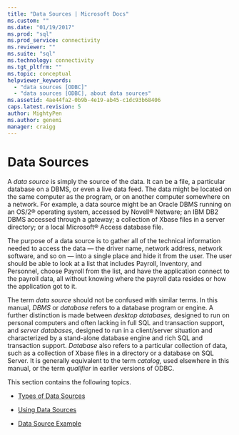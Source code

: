 ```yaml
---
title: "Data Sources | Microsoft Docs"
ms.custom: ""
ms.date: "01/19/2017"
ms.prod: "sql"
ms.prod_service: connectivity
ms.reviewer: ""
ms.suite: "sql"
ms.technology: connectivity
ms.tgt_pltfrm: ""
ms.topic: conceptual
helpviewer_keywords: 
  - "data sources [ODBC]"
  - "data sources [ODBC], about data sources"
ms.assetid: 4ae44fa2-0b9b-4e19-ab45-c1dc93b68406
caps.latest.revision: 5
author: MightyPen
ms.author: genemi
manager: craigg
---
```

# Data Sources
A *data source* is simply the source of the data. It can be a file, a particular database on a DBMS, or even a live data feed. The data might be located on the same computer as the program, or on another computer somewhere on a network. For example, a data source might be an Oracle DBMS running on an OS/2® operating system, accessed by Novell® Netware; an IBM DB2 DBMS accessed through a gateway; a collection of Xbase files in a server directory; or a local Microsoft® Access database file.  
  
 The purpose of a data source is to gather all of the technical information needed to access the data — the driver name, network address, network software, and so on — into a single place and hide it from the user. The user should be able to look at a list that includes Payroll, Inventory, and Personnel, choose Payroll from the list, and have the application connect to the payroll data, all without knowing where the payroll data resides or how the application got to it.  
  
 The term *data source* should not be confused with similar terms. In this manual, *DBMS* or *database* refers to a database program or engine. A further distinction is made between *desktop databases,* designed to run on personal computers and often lacking in full SQL and transaction support, and *server databases,* designed to run in a client/server situation and characterized by a stand-alone database engine and rich SQL and transaction support. *Database* also refers to a particular collection of data, such as a collection of Xbase files in a directory or a database on SQL Server. It is generally equivalent to the term *catalog,* used elsewhere in this manual, or the term *qualifier* in earlier versions of ODBC.  
  
 This section contains the following topics.  
  
-   [Types of Data Sources](../../odbc/reference/types-of-data-sources.md)  
  
-   [Using Data Sources](../../odbc/reference/using-data-sources.md)  
  
-   [Data Source Example](../../odbc/reference/data-source-example.md)
